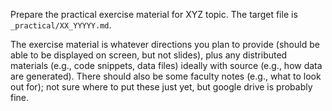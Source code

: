 Prepare the practical exercise material for XYZ topic. The target file is `_practical/XX_YYYYY.md`.

The exercise material is whatever directions you plan to provide (should be able to be displayed on screen, but not slides), plus any distributed materials (e.g., code snippets, data files) ideally with source (e.g., how data are generated). There should also be some faculty notes (e.g., what to look out for); not sure where to put these just yet, but google drive is probably fine.
